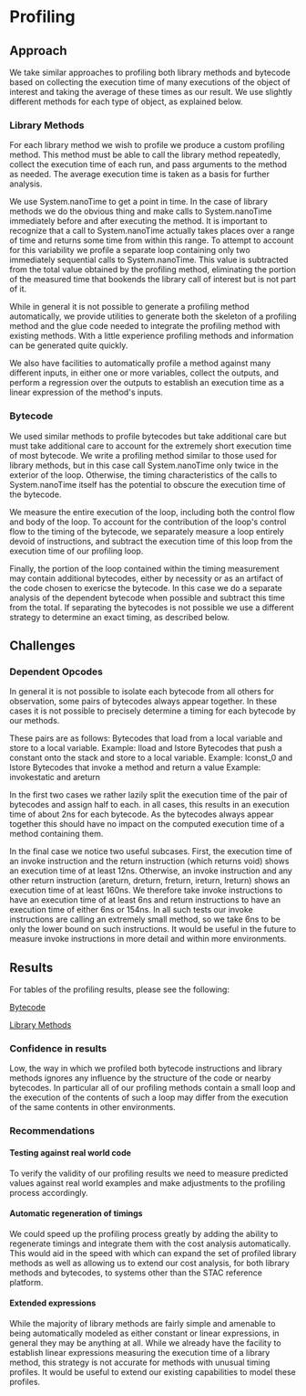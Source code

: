 # Profiling
## Approach
We take similar approaches to profiling both library methods and bytecode based on collecting the 
execution time of many executions of the object of interest and taking the average 
of these times as our result. We use slightly different methods for each type of object, as
explained below.

### Library Methods 
For each library method we wish to profile we produce a custom profiling method. This method must be 
able to call the library method repeatedly, collect the execution time of each run, and pass
arguments to the method as needed. The average execution time is taken as a basis for further
analysis.

We use System.nanoTime to get a point in time. In the case of library methods we do the obvious
thing and make calls to System.nanoTime immediately before and after executing the method.
It is important to recognize that a call to System.nanoTime actually takes places over a range of time
and returns some time from within this range. To attempt to account for this variability we profile a separate
loop containing only two immediately sequential calls to System.nanoTime. This value is subtracted
from the total value obtained by the profiling method, eliminating the portion of the measured time
that bookends the library call of interest but is not part of it.

While in general it is not possible to generate a profiling method automatically, we provide utilities
to generate both the skeleton of a profiling method and the glue code needed to integrate the profiling
method with existing methods. With a little experience profiling methods and information can be
generated quite quickly.

We also have facilities to automatically profile a method against many different inputs, in either
one or more variables, collect the outputs, and perform a regression over the outputs to
establish an execution time as a linear expression of the method's inputs.

### Bytecode
We used similar methods to profile bytecodes but take additional care but must take additional care
to account for the extremely short execution time of most bytecode.
We write a profiling method similar to those used for library methods, but in this case call
System.nanoTime only twice in the exterior of the loop. Otherwise, the timing characteristics
of the calls to System.nanoTime itself has the potential to obscure the execution time of the bytecode.

We measure the entire execution of the loop, including both the control flow and body of the loop.
To account for the contribution of the loop's control flow to the timing of the bytecode, we separately measure
a loop entirely devoid of instructions, and subtract the execution time of this loop from the execution time
of our profiling loop.
    
Finally, the portion of the loop contained within the timing measurement may contain additional bytecodes,
either by necessity or as an artifact of the code chosen to exericse the bytecode.
In this case we do a separate analysis of the dependent bytecode when possible and subtract this time
from the total. If separating the bytecodes is not possible we use a different strategy to determine
an exact timing, as described below.

## Challenges
### Dependent Opcodes
In general it is not possible to isolate each bytecode from all others for observation, some 
pairs of bytecodes always appear together. In these cases it is not possible to precisely determine a timing
for each bytecode by our methods.

These pairs are as follows:
Bytecodes that load from a local variable and store to a local variable. Example: lload and lstore
Bytecodes that push a constant onto the stack  and store to a local variable. Example: lconst_0 and lstore
Bytecodes that invoke a method and return a value Example: invokestatic and areturn

In the first two cases we rather lazily split the execution time of the pair of bytecodes and assign half to each.
in all cases, this results in an execution time of about 2ns for each bytecode. As the bytecodes always appear 
together this should have no impact on the computed execution time of a method containing them.

In the final case we notice two useful subcases. 
First, the execution time of an invoke instruction and the return instruction (which returns void) shows an execution
time of at least 12ns.
Otherwise, an invoke instruction and any other return instruction (areturn, dreturn, freturn, ireturn, lreturn) shows
an execution time of at least 160ns. 
We therefore take invoke instructions to have an execution time of at least 6ns and return
instructions to have an execution time of either 6ns or 154ns. In all such tests our invoke instructions are calling
an extremely small method, so we take 6ns to be only the lower bound on such instructions. It would be useful in the
future to measure invoke instructions in more detail and within more environments.

## Results
For tables of the profiling results, please see the following:

[ Bytecode ]( Opcode_Timing_Table.md )

[ Library Methods ]( Library_Timing_Table.md )

### Confidence in results
Low, the way in which we profiled both bytecode instructions and library methods ignores any influence by the 
structure of the code or nearby bytecodes. In particular all of our profiling methods contain a small loop and the
execution of the contents of such a loop may differ from the execution of the same contents in other environments.

### Recommendations
#### Testing against real world code
To verify the validity of our profiling results we need to measure predicted values against real world examples and make
adjustments to the profiling process accordingly.

#### Automatic regeneration of timings
We could speed up the profiling process greatly by adding the ability to regenerate timings and integrate them 
with the cost analysis automatically. This would aid in the speed with which can expand the set of
profiled library methods as well as allowing us to extend our cost analysis, for both library methods and bytecodes,
to systems other than the STAC reference platform.

#### Extended expressions
While the majority of library methods are fairly simple and amenable to being automatically modeled as either constant
or linear expressions, in general they may be anything at all. While we already have the facility to establish linear
expressions measuring the execution time of a library method, this strategy is not accurate for methods with unusual
timing profiles. It would be useful to extend our existing capabilities to model these profiles.

